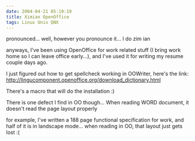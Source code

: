 ```yaml
---
date: 2004-04-21 05:19:19
title: Ximian OpenOffice
tags: Linux Unix QNX
---
```

pronounced... well, however you pronounce it... I do zim ian

anyways, I've been using OpenOffice for work related stuff (I bring work home
so I can leave office early...), and I've used it for writing my resume couple
days ago.

I just figured out how to get spellcheck working in OOWriter, here's the link:
<http://lingucomponent.openoffice.org/download_dictionary.html>

There's a macro that will do the installation :)

There is one defect I find in OO though...
When reading WORD document, it doesn't read the page layout properly

for example, I've written a 188 page functional specification for work, and
half of it is in landscape mode... when reading in OO, that layout just gets
lost :(
